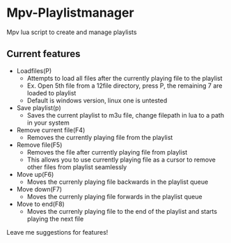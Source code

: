 # Mpv-Playlistmanager
Mpv lua script to create and manage playlists

## Current features
- Loadfiles(P)
  - Attempts to load all files after the currently playing file to the playlist
  - Ex. Open 5th file from a 12file directory, press P, the remaining 7 are loaded to playlist
  - Default is windows version, linux one is untested
- Save playlist(p)
  - Saves the current playlist to m3u file, change filepath in lua to a path in your system
- Remove current file(F4)
  - Removes the currently playing file from the playlist
- Remove file(F5)
  - Removes the file after currently playing file from playlist
  - This allows you to use currently playing file as a cursor to remove other files from playlist seamlessly
- Move up(F6)
  - Moves the currenly playing file backwards in the playlist queue
- Move down(F7)
  - Moves the currenly playing file forwards in the playlist queue
- Move to end(F8)
  - Moves the currenly playing file to the end of the playlist and starts playing the next file

  
  
Leave me suggestions for features!
